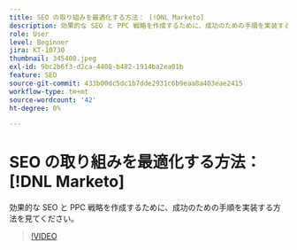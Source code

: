 ```yaml
---
title: SEO の取り組みを最適化する方法： [!DNL Marketo]
description: 効果的な SEO と PPC 戦略を作成するために、成功のための手順を実装する方法を見てください。
role: User
level: Beginner
jira: KT-10730
thumbnail: 345400.jpeg
exl-id: 9bc2b6f3-d2ca-4408-b482-1914ba2ea01b
feature: SEO
source-git-commit: 433b00dc5dc1b7dde2931c6b9eaa8a403eae2415
workflow-type: tm+mt
source-wordcount: '42'
ht-degree: 0%

---
```


# SEO の取り組みを最適化する方法： [!DNL Marketo]

効果的な SEO と PPC 戦略を作成するために、成功のための手順を実装する方法を見てください。

>[!VIDEO](https://video.tv.adobe.com/v/345400/?quality=12&learn=on)
